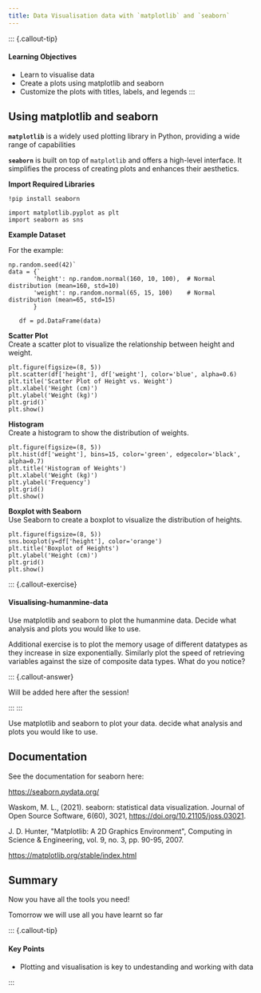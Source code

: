 ```yaml
---
title: Data Visualisation data with `matplotlib` and `seaborn`
---
```


::: {.callout-tip}
#### Learning Objectives

- Learn to visualise data
- Create a plots using matplotlib and seaborn
- Customize the plots with titles, labels, and legends
:::


## Using matplotlib and seaborn

**`matplotlib`** is a widely used plotting library in Python, providing a wide range of capabilities

**`seaborn`** is built on top of `matplotlib` and offers a high-level interface. It simplifies the process of creating plots and enhances their aesthetics.

**Import Required Libraries**  
 
`!pip install seaborn`
```
import matplotlib.pyplot as plt 
import seaborn as sns 
``` 

**Example Dataset**  

For the example: 

```
np.random.seed(42)`  
data = {`  
       'height': np.random.normal(160, 10, 100),  # Normal distribution (mean=160, std=10)  
       'weight': np.random.normal(65, 15, 100)    # Normal distribution (mean=65, std=15)  
       } 

   df = pd.DataFrame(data)
```

**Scatter Plot**  
Create a scatter plot to visualize the relationship between height and weight.

```
plt.figure(figsize=(8, 5))  
plt.scatter(df['height'], df['weight'], color='blue', alpha=0.6) 
plt.title('Scatter Plot of Height vs. Weight')  
plt.xlabel('Height (cm)')  
plt.ylabel('Weight (kg)')  
plt.grid()`  
plt.show()
```
**Histogram**  
Create a histogram to show the distribution of weights.

```
plt.figure(figsize=(8, 5)) 
plt.hist(df['weight'], bins=15, color='green', edgecolor='black', alpha=0.7)  
plt.title('Histogram of Weights')  
plt.xlabel('Weight (kg)')  
plt.ylabel('Frequency')  
plt.grid()  
plt.show()
```

**Boxplot with Seaborn**  
Use Seaborn to create a boxplot to visualize the distribution of heights.

```
plt.figure(figsize=(8, 5))  
sns.boxplot(y=df['height'], color='orange')  
plt.title('Boxplot of Heights')  
plt.ylabel('Height (cm)')  
plt.grid() 
plt.show()
```
::: {.callout-exercise}
#### Visualising-humanmine-data

Use matplotlib and seaborn to plot the humanmine data. Decide what analysis and plots you would like to use.

Additional exercise is to plot the memory usage of different datatypes as they increase in size exponentially.
Similarly plot the speed of retrieving variables against the size of composite data types.
What do you notice?

::: {.callout-answer}

Will be added here after the session!

:::
:::

Use matplotlib and seaborn to plot your data. decide what analysis and plots you would like to use.

## Documentation

See the documentation for seaborn here:

https://seaborn.pydata.org/

Waskom, M. L., (2021). seaborn: statistical data visualization. Journal of Open Source Software, 6(60), 3021, https://doi.org/10.21105/joss.03021.

J. D. Hunter, "Matplotlib: A 2D Graphics Environment", Computing in Science & Engineering, vol. 9, no. 3, pp. 90-95, 2007.

https://matplotlib.org/stable/index.html



## Summary

Now you have all the tools you need! 

Tomorrow we will use all you have learnt so far

::: {.callout-tip}
#### Key Points

- Plotting and visualisation is key to undestanding and working with data

:::
